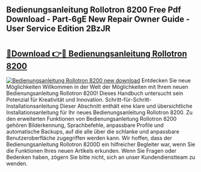 ## Bedienungsanleitung Rollotron 8200 Free Pdf Download - Part-6gE New Repair Owner Guide - User Service Edition 2BzJR

# <h2><a href="http://df37h1e.blite.top/?on=Bedienungsanleitung+Rollotron+8200">🔗Download 👉🔴 Bedienungsanleitung Rollotron 8200</a></h2>

[![Bedienungsanleitung Rollotron 8200 new download](https://i.imgur.com/lujVjoI.png)](http://df37h1e.blite.top/?on=Bedienungsanleitung+Rollotron+8200)
Entdecken Sie neue Möglichkeiten Willkommen in der Welt der Möglichkeiten mit Ihrem neuen Bedienungsanleitung Rollotron 8200! Dieses Handbuch untersucht sein Potenzial für Kreativität und Innovation. Schritt-für-Schritt-Installationsanleitung Dieser Abschnitt enthält eine klare und übersichtliche Installationsanleitung für Ihr neues Bedienungsanleitung Rollotron 8200. Zu den erweiterten Funktionen von Bedienungsanleitung Rollotron 8200 gehören Bilderkennung, Sprachbefehle, anpassbare Profile und automatische Backups, auf die alle über die schlanke und anpassbare Benutzeroberfläche zugegriffen werden kann. Wir hoffen, dass der Bedienungsanleitung Rollotron 8200D ein hilfreicher Begleiter war, wenn Sie die Funktionen Ihres neuen Artikels erkunden. Wenn Sie Fragen oder Bedenken haben, zögern Sie bitte nicht, sich an unser Kundendienstteam zu wenden.
